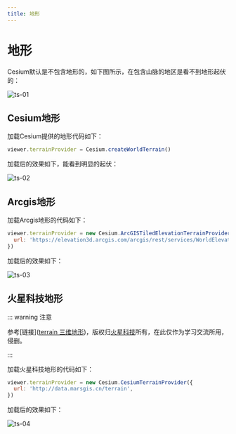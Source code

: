 ```yaml
---
title: 地形
---
```


# 地形

Cesium默认是不包含地形的，如下图所示，在包含山脉的地区是看不到地形起伏的：

![ts-01](/cesium-docs/assets/img/guide/ts-01.png)

## Cesium地形

加载Cesium提供的地形代码如下：

```javascript
viewer.terrainProvider = Cesium.createWorldTerrain()
```

加载后的效果如下，能看到明显的起伏：

![ts-02](/cesium-docs/assets/img/guide/ts-02.png)

## Arcgis地形

加载Arcgis地形的代码如下：

```javascript
viewer.terrainProvider = new Cesium.ArcGISTiledElevationTerrainProvider({
  url: 'https://elevation3d.arcgis.com/arcgis/rest/services/WorldElevation3D/Terrain3D/ImageServer',
})
```

加载后的效果如下：

![ts-03](/cesium-docs/assets/img/guide/ts-03.png)

## 火星科技地形

::: warning 注意

参考[链接]([terrain 三维地形](http://mars3d.cn/example/editor.html?#b10_terrain))，版权归[火星科技](http://mars3d.cn/)所有，在此仅作为学习交流所用，侵删。

:::

加载火星科技地形的代码如下：

```javascript
viewer.terrainProvider = new Cesium.CesiumTerrainProvider({
  url: 'http://data.marsgis.cn/terrain',
})
```

加载后的效果如下：

![ts-04](/cesium-docs/assets/img/guide/ts-04.png)